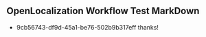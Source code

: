 ## OpenLocalization Workflow Test MarkDown
* 9cb56743-df9d-45a1-be76-502b9b317eff thanks!

<!--HONumber=Aug16_HO3-->


